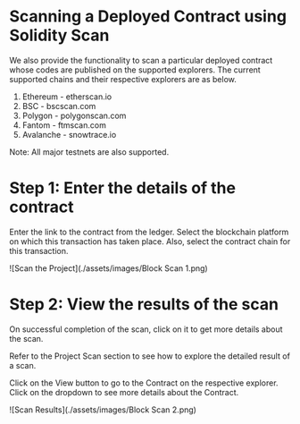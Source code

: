 # Scanning a Deployed Contract using Solidity Scan

We also provide the functionality to scan a particular deployed contract whose codes are published on the supported explorers. The current supported chains and their respective explorers are as below.
1. Ethereum - etherscan.io
2. BSC - bscscan.com
3. Polygon - polygonscan.com
4. Fantom - ftmscan.com
5. Avalanche - snowtrace.io

Note: All major testnets are also supported. 

# Step 1: Enter the details of the contract

Enter the link to the contract from the ledger. Select the blockchain platform on which this transaction has taken place. Also, select the contract chain for this transaction.

![Scan the Project](./assets/images/Block Scan 1.png)

# Step 2: View the results of the scan

On successful completion of the scan, click on it to get more details about the scan.

Refer to the Project Scan section to see how to explore the detailed result of a scan.

Click on the View button to go to the Contract on the respective explorer. Click on the dropdown to see more details about the Contract.

![Scan Results](./assets/images/Block Scan 2.png)
